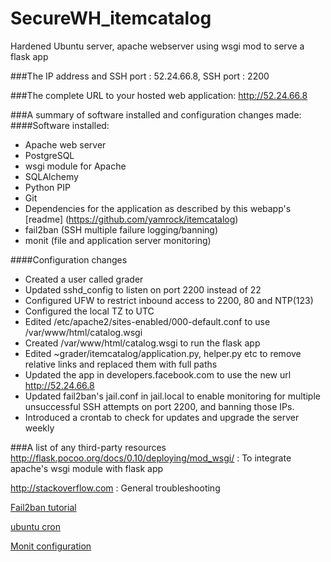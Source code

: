 # SecureWH_itemcatalog
Hardened Ubuntu server, apache webserver using wsgi mod to serve a flask app

###The IP address and SSH port :
52.24.66.8, SSH port : 2200

###The complete URL to your hosted web application:
http://52.24.66.8

###A summary of software installed and configuration changes made:
####Software installed:
* Apache web server
* PostgreSQL
* wsgi module for Apache
* SQLAlchemy
* Python PIP
* Git
* Dependencies for the application as described by this webapp's [readme] (https://github.com/yamrock/itemcatalog)
* fail2ban (SSH multiple failure logging/banning)
* monit (file and application server monitoring)

####Configuration changes
* Created a user called grader
* Updated sshd_config to listen on port 2200 instead of 22
* Configured UFW to restrict inbound access to 2200, 80 and NTP(123)
* Configured the local TZ to UTC
* Edited /etc/apache2/sites-enabled/000-default.conf to use /var/www/html/catalog.wsgi
* Created /var/www/html/catalog.wsgi to run the flask app
* Edited ~grader/itemcatalog/application.py, helper.py etc to remove relative links and replaced them with full paths
* Updated the app in developers.facebook.com to use the new url http://52.24.66.8
* Updated fail2ban's jail.conf in jail.local to enable monitoring for multiple unsuccessful SSH attempts on port 2200, and banning those IPs.
* Introduced a crontab to check for updates and upgrade the server weekly

###A list of any third-party resources 
http://flask.pocoo.org/docs/0.10/deploying/mod_wsgi/ : To integrate apache's wsgi module with flask app

http://stackoverflow.com : General troubleshooting

[Fail2ban tutorial](https://www.digitalocean.com/community/tutorials/how-to-protect-ssh-with-fail2ban-on-ubuntu-14-04)

[ubuntu cron](https://help.ubuntu.com/community/CronHowto)

[Monit configuration](https://mmonit.com/wiki/Monit/ConfigurationExamples)

